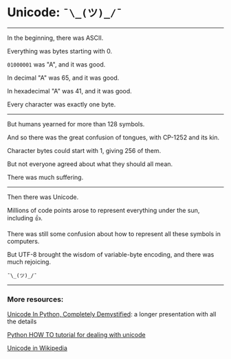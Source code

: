# Unicode: `¯\_(ツ)_/¯`


---

In the beginning, there was ASCII.

Everything was bytes starting with 0.

`01000001` was "A", and it was good.

In decimal "A" was 65, and it was good.

In hexadecimal "A" was 41, and it was good.

Every character was exactly one byte.

---

But humans yearned for more than 128 symbols.

And so there was the great confusion of tongues, with CP-1252 and its kin.

Character bytes could start with 1, giving 256 of them.

But not everyone agreed about what they should all mean.

There was much suffering.

---

Then there was Unicode.

Millions of code points arose to represent everything under the sun, including 👍.

There was still some confusion about how to represent all these symbols in computers.

But UTF-8 brought the wisdom of variable-byte encoding, and there was much rejoicing.

`¯\_(ツ)_/¯`

---


### More resources:

[Unicode In Python, Completely Demystified](http://farmdev.com/talks/unicode/): a longer presentation with all the details

[Python HOW TO tutorial for dealing with unicode](https://docs.python.org/2/howto/unicode.html)

[Unicode in Wikipedia](http://en.wikipedia.org/wiki/Unicode)
